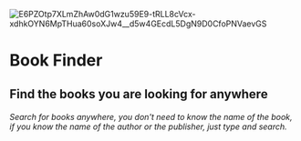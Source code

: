 ![E6PZOtp7XLmZhAw0dG1wzu59E9-tRLL8cVcx-xdhkOYN6MpTHua60soXJw4__d5w4GEcdL5DgN9D0CfoPNVaevGS](https://user-images.githubusercontent.com/94166284/171870783-7127f40a-2a6c-4f2a-a448-7217d4ceb4a1.jpg)


# Book Finder
## Find the books you are looking for anywhere
###### Search for books anywhere, you don't need to know the name of the book, if you know the name of the author or the publisher, just type and search.
